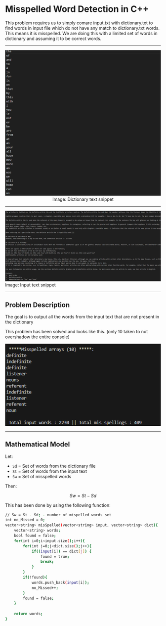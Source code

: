 # Misspelled Word Detection in C++

This problem requires us to simply comare input.txt with dictionary.txt to find words in input file which do not have any match to dictionary.txt words. This means it is misspelled. We are doing this with a limited set of words in dictionary and assuming it to be correct words.

---

<p align="center">
  <img src="../img/dict.png" alt="dict" width="800">
Image: Dictionary text snippet

---

  <img src="../img/input.png" alt="input" width="800">
Image: Input text snippet

---

</p>


## Problem Description

The goal is to output all the words from the input text that are not present in the dictionary

This problem has been solved and looks like this. (only 10 taken to not overshadow the entire console)
<p align="center">
  <img src="../img/misspelled.png" alt="dict" width="800">
</p>

---

## Mathematical Model

Let:
- `Sd` = Set of words from the dictionary file  
- `St` = Set of words from the input text  
- `Sw` = Set of misspelled words

Then:
```math
Sw = St - Sd

```


This has been done by using the following function:

```bash
// Sw = St - Sd; . number of mispelled words set
int no_Missed = 0;
vector<string> misSpelled(vector<string> input, vector<string> dict){
    vector<string> words;
    bool found = false;
    for(int i=0;i<input.size();i++){
        for(int j=0;j<dict.size();j++){
            if((input[i]) == dict[j]) {
                found = true;
                break;
            }    
        }
        if(!found){
            words.push_back(input[i]);
            no_Missed++;
        }
        found = false;
    }

    return words;
}
```


